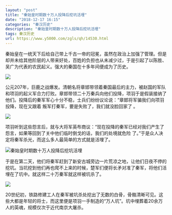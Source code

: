 ```yaml
---
layout: "post"
title: "秦始皇时期数十万人投降后挖坑活埋"
date: "2018-12-17 16:15"
categories: "秦汉历史"
description: "秦始皇时期数十万人投降后挖坑活埋"
tags: 秦汉历史
url: https://www.y5000.com/zgls/qh/14530.html
---
```






秦始皇在一统天下后给自己带上千古一帝的冠冕，虽然在政治上加强了管理。但是却并未给其他阶层的人带来好处，百姓的负担也从未减少过，于是引起了以陈胜、吴广为代表的农民起义。强大的秦国在十多年间便成为了历史。

![](https://img.y5000.com/uploads/allimg/170222/13411Kb3-0.jpg)

公元207年，巨鹿之战爆发。清朝名将章邯带领着秦国最后的主力，被赵国的军队和项羽的起义军合力打败。章邯带领二十万秦兵向他们投降，项羽于是假装接纳了他们。投降后的秦军军心十分不稳，士兵们纷纷议论说：“章邯将军骗我们向项羽投降，现在又跟着
叛军打秦军，要是失败了，我们就没脸回家了 。

![](https://img.y5000.com/uploads/allimg/170222/13411GA5-1.jpg)

项羽听到这些怨言后，就与大将军英布商议：“现在投降的秦军已经对我们产生了怨言，如果等回到了关中他们临时倒戈的话，我们的处境就危险
了。”于是众人决定将秦军杀光，而这么多人最简单的方式就是活埋了。

![秦始皇时期数十万人投降后挖坑活埋](/uploads/allimg/170222/6-1F2221336051F.JPG)

于是在第二天，他们将秦军赶到了新安古城旁边一片荒凉之地，让他们日夜不停的挖坑。当坑挖到他们再也爬不上来的时候，楚军们便将长矛对准了秦军，将他们活埋在了坑中。就这样二十万秦军就这样被坑杀了。

![](https://img.y5000.com/uploads/allimg/170222/13411G3F-2.jpg)

20世纪初，铁路修建工人在秦军被坑杀处挖出了无数的白骨，骨骼清晰可见。这些大都是年轻的将士，而这里便是项羽一手制造的“万人坑”。坑中埋葬着20余万人的英魂，规模仅次于近代南京大屠杀。
